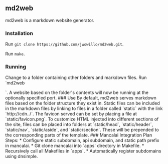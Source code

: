 ## md2web

md2web is a markdown website generator.

### Installation

Run `git clone https://github.com/jwowillo/md2web.git`.

Run `make`.

### Running

Change to a folder containing other folders and markdown files. Run `md2web
<?port>`. A website based on the folder's contents will now be running at the
optionally specified port.

### Use

By default, md2web serves markdown files based on the folder structure they
exist in. Static files can be included in the markdown files by linking to files
in a folder called `static` with the link
`http://cdn.<domain>.<tld>/<file>`. The favicon served can be set by placing a
file at `static/favicon.png`. To customize HTML injected into different sections
of the site, files can be placed into folders at `static/head`, `static/header`,
`static/nav`, `static/aside`, and `static/section`. These will be prepended to
the corresponding parts of the template.

### Mancalai Integration Plan

Steps:
* Configure static subdomain, api subdomain, and static path prefix in mancalai.
* Git clone mancalai into `apps` directory in Makefile.
* Recursively call all Makefiles in `apps`.
* Automatically register subdomains using dnsimple.
